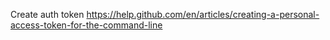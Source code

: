 Create auth token
https://help.github.com/en/articles/creating-a-personal-access-token-for-the-command-line